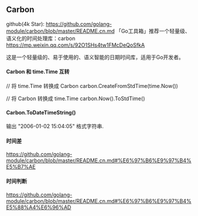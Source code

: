 ## Carbon
github(4k Star):
    https://github.com/golang-module/carbon/blob/master/README.cn.md
「Go工具箱」推荐一个轻量级、语义化的时间处理库：carbon
    https://mp.weixin.qq.com/s/92O1SHs4tw1FMcDeQoSfkA

这是一个轻量级的、易于使用的、语义智能的日期时间库，适用于Go开发者。

#### Carbon 和 time.Time 互转
// 将 time.Time 转换成 Carbon
carbon.CreateFromStdTime(time.Now())

// 将 Carbon 转换成 time.Time
carbon.Now().ToStdTime()

#### Carbon.ToDateTimeString()
输出 "2006-01-02 15:04:05" 格式字符串.

#### 时间差
https://github.com/golang-module/carbon/blob/master/README.cn.md#%E6%97%B6%E9%97%B4%E5%B7%AE

#### 时间判断
https://github.com/golang-module/carbon/blob/master/README.cn.md#%E6%97%B6%E9%97%B4%E5%88%A4%E6%96%AD